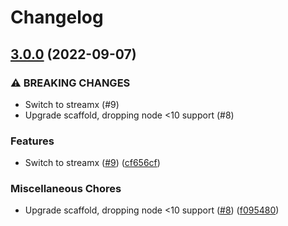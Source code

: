 # Changelog

## [3.0.0](https://www.github.com/gulpjs/to-through/compare/v2.0.0...v3.0.0) (2022-09-07)


### ⚠ BREAKING CHANGES

* Switch to streamx (#9)
* Upgrade scaffold, dropping node <10 support (#8)

### Features

* Switch to streamx ([#9](https://www.github.com/gulpjs/to-through/issues/9)) ([cf656cf](https://www.github.com/gulpjs/to-through/commit/cf656cf25ebc4b058333736fb41da66192097dae))


### Miscellaneous Chores

* Upgrade scaffold, dropping node <10 support ([#8](https://www.github.com/gulpjs/to-through/issues/8)) ([f095480](https://www.github.com/gulpjs/to-through/commit/f0954801ad61d277901edcba6fdbe3b002f818c9))
